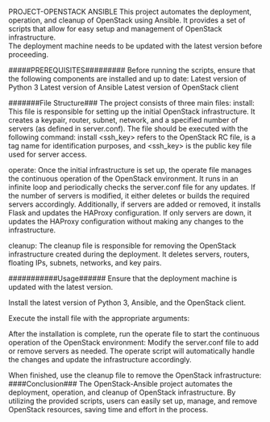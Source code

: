 PROJECT-OPENSTACK ANSIBLE
This project automates the deployment, operation, and cleanup of OpenStack using Ansible. It provides a set of scripts that allow for easy setup and management of OpenStack infrastructure.\
The deployment machine needs to be updated with the latest version before proceeding.

#####PREREQUISITES#########
Before running the scripts, ensure that the following components are installed and up to date:
Latest version of Python 3 
Latest version of Ansible 
Latest version of OpenStack client 


#######File Structure###
The project consists of three main files:
install: This file is responsible for setting up the initial OpenStack infrastructure. It creates a keypair, router, subnet, network, and a specified number of servers (as defined in server.conf). The file should be executed with the following command:
            install <openrc> <tag> <ssh_key>
<openrc> refers to the OpenStack RC file, <tag> is a tag name for identification purposes, and <ssh_key> is the public key file used for server access.

operate: Once the initial infrastructure is set up, the operate file manages the continuous operation of the OpenStack environment. It runs in an infinite loop and periodically checks the server.conf file for any updates. If the number of servers is modified, it either deletes or builds the required servers accordingly. Additionally, if servers are added or removed, it installs Flask and updates the HAProxy configuration. If only servers are down, it updates the HAProxy configuration without making any changes to the infrastructure.

cleanup: The cleanup file is responsible for removing the OpenStack infrastructure created during the deployment. It deletes servers, routers, floating IPs, subnets, networks, and key pairs.


###########Usage######
Ensure that the deployment machine is updated with the latest version.

Install the latest version of Python 3, Ansible, and the OpenStack client.

Execute the install file with the appropriate arguments:

After the installation is complete, run the operate file to start the continuous operation of the OpenStack environment:
Modify the server.conf file to add or remove servers as needed. The operate script will automatically handle the changes and update the infrastructure accordingly.

When finished, use the cleanup file to remove the OpenStack infrastructure:
####Conclusion###
The OpenStack-Ansible project automates the deployment, operation, and cleanup of OpenStack infrastructure. By utilizing the provided scripts, users can easily set up, manage, and remove OpenStack resources, saving time and effort in the process.
